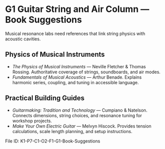 # G1 Guitar String and Air Column — Book Suggestions

Musical resonance labs need references that link string physics with acoustic cavities.

## Physics of Musical Instruments
- *The Physics of Musical Instruments* — Neville Fletcher & Thomas Rossing. Authoritative coverage of strings, soundboards, and air modes.
- *Fundamentals of Musical Acoustics* — Arthur Benade. Explains harmonic series, coupling, and tuning in accessible language.

## Practical Building Guides
- *Guitarmaking: Tradition and Technology* — Cumpiano & Natelson. Connects dimensions, string choices, and resonance tuning for workshop projects.
- *Make Your Own Electric Guitar* — Melvyn Hiscock. Provides tension calculations, scale length planning, and setup instructions.

File ID: K1-P7-C1-O2-F1-G1-Book-Suggestions
